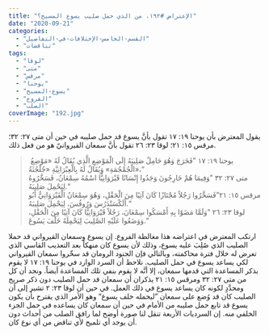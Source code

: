 ```yaml
---
title: "الإعتراض #١٩٢، من الذي حمل صليب يسوع المسيح؟"
date: "2020-09-21"
categories: 
  - "القسم-الخامس-الإختلافات-في-التفاصيل"
  - "تناقضات"
tags: 
  - "لوقا"
  - "متى"
  - "مرقس"
  - "يوحنا"
  - "يسوع-المسيح"
  - "الفروع"
  - "الصلب"
coverImage: "192.jpg"
---
```


يقول المعترض بأن يوحنا ١٩: ١٧ تقول بأنَّ يسوع قد حمل صليبه في حين أن متى ٢٧: ٣٢؛ مرقس ١٥: ٢١؛ لوقا ٢٣: ٢٦ تقول بأنَّ سمعان القيروانيّ هو من فعل ذلك.

>  يوحنا ١٩: ١٧ ”فَخَرَجَ وَهُوَ حَامِلٌ صَلِيبَهُ إِلَى الْمَوْضِعِ الَّذِي يُقَالُ لَهُ «مَوْضِعُ الْجُمْجُمَةِ» وَيُقَالُ لَهُ بِالْعِبْرَانِيَّةِ «جُلْجُثَةُ»،“  
> متى ٢٧: ٣٢ ”وَفِيمَا هُمْ خَارِجُونَ وَجَدُوا إِنْسَانًا قَيْرَوَانِيًّا اسْمُهُ سِمْعَانُ، فَسَخَّرُوهُ لِيَحْمِلَ صَلِيبَهُ.“  
> مرقس ١٥: ٢١”فَسَخَّرُوا رَجُلاً مُجْتَازًا كَانَ آتِيًا مِنَ الْحَقْلِ، وَهُوَ سِمْعَانُ الْقَيْرَوَانِيُّ أَبُو أَلَكْسَنْدَرُسَ وَرُوفُسَ، لِيَحْمِلَ صَلِيبَهُ.“  
> لوقا ٢٣: ٢٦ ”وَلَمَّا مَضَوْا بِهِ أَمْسَكُوا سِمْعَانَ، رَجُلاً قَيْرَوَانِيًّا كَانَ آتِيًا مِنَ الْحَقْلِ، وَوَضَعُوا عَلَيْهِ الصَّلِيبَ لِيَحْمِلَهُ خَلْفَ يَسُوعَ.“

ارتكب المعترض في اعتراضه هذا مغالطة الفروع. إن يسوع وسمعان القيرواني قد حملا الصليب الذي صُلِبَ عليه يسوع، وذلك لأن يسوع كان منهكاً بعد التعذيب القاسي الذي تعرض له خلال فترة محاكمته، وبالتالي فإن الجنود الرومان قد سخّروا سمعان القيرواني لكي يساعد يسوع في حمل الصليب. نلاحظ أن السرد الوارد في يوحنا ١٩: ١٧ لا يقوم بذكر المساعدة التي قدمها سمعان، إلا أنَّه لا يقوم بنفي تلك المساعدة أيضاً. ونجد أن كل من متى ٢٧: ٣٢ ومرقس ١٥: ٢١ يذكران أن سمعان قد حمل الصليب دون ذكر صريح ومحدَّدٍ لكونه كان يساعد يسوع في ذلك العمل. في حين أن لوقا ٢٣: ٢ تشير إلى أن الصليب كان قد وُضع على سمعان ”ليحمله خلف يسوع“ وهو الأمر الذي يقترح بأن يكون يسوع قد تابع حمل صليبه من الأمام في حين أن سمعان كان يساعده في حمل الجزء الخلفي منه. إن السرديات الأربعة تنقل لنا صورة أوضح لما رافق الصلب من أحداث دون أن يوجد أي تلميح لأي تناقض من أي نوع كان.
